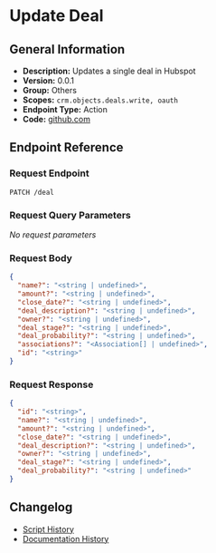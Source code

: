 <!-- BEGIN GENERATED CONTENT -->
# Update Deal

## General Information

- **Description:** Updates a single deal in Hubspot
- **Version:** 0.0.1
- **Group:** Others
- **Scopes:** `crm.objects.deals.write, oauth`
- **Endpoint Type:** Action
- **Code:** [github.com](https://github.com/NangoHQ/integration-templates/tree/main/integrations/hubspot/actions/update-deal.ts)


## Endpoint Reference

### Request Endpoint

`PATCH /deal`

### Request Query Parameters

_No request parameters_

### Request Body

```json
{
  "name?": "<string | undefined>",
  "amount?": "<string | undefined>",
  "close_date?": "<string | undefined>",
  "deal_description?": "<string | undefined>",
  "owner?": "<string | undefined>",
  "deal_stage?": "<string | undefined>",
  "deal_probability?": "<string | undefined>",
  "associations?": "<Association[] | undefined>",
  "id": "<string>"
}
```

### Request Response

```json
{
  "id": "<string>",
  "name?": "<string | undefined>",
  "amount?": "<string | undefined>",
  "close_date?": "<string | undefined>",
  "deal_description?": "<string | undefined>",
  "owner?": "<string | undefined>",
  "deal_stage?": "<string | undefined>",
  "deal_probability?": "<string | undefined>"
}
```

## Changelog

- [Script History](https://github.com/NangoHQ/integration-templates/commits/main/integrations/hubspot/actions/update-deal.ts)
- [Documentation History](https://github.com/NangoHQ/integration-templates/commits/main/integrations/hubspot/actions/update-deal.md)

<!-- END  GENERATED CONTENT -->

